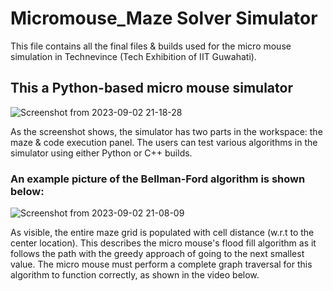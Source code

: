 # Micromouse_Maze Solver Simulator

This file contains all the final files & builds used for the micro mouse simulation in Technevince (Tech Exhibition of IIT Guwahati).

## This a Python-based micro mouse simulator
![Screenshot from 2023-09-02 21-18-28](https://github.com/AnurajBhaskar47/Micromouse_final/assets/97795939/b67f3971-932c-4d07-9162-a1e7e93d7f59)

As the screenshot shows, the simulator has two parts in the workspace: the maze & code execution panel.
The users can test various algorithms in the simulator using either Python or C++ builds.

### An example picture of the Bellman-Ford algorithm is shown below:

![Screenshot from 2023-09-02 21-08-09](https://github.com/AnurajBhaskar47/Micromouse_final/assets/97795939/d792c088-5e2a-48d1-a689-d279f2630fcc)

As visible, the entire maze grid is populated with cell distance (w.r.t to the center location). This describes the micro mouse's flood fill algorithm as it follows the path with the greedy approach of going to the next smallest value. The micro mouse must perform a complete graph traversal for this algorithm to function correctly, as shown in the video below.

